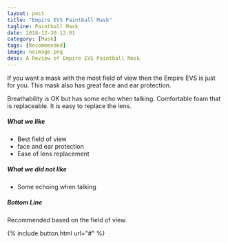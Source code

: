 ```yaml
---
layout: post
title: "Empire EVS Paintball Mask"
tagline: Paintball Mask
date: 2018-12-30 12:01
category: [Mask]
tags: [Recommended]
image: noimage.png
desc: A Review of Empire EVS Paintball Mask
---
```

If you want a mask with the most field of view then the Empire EVS is just for you. This mask also has great face and ear protection. 

Breathability is OK but has some echo when talking. Comfortable foam that is replaceable. It is easy to replace the lens.

##### What we like

* Best field of view
* face and ear protection
* Ease of lens replacement
 
##### What we did not like

* Some echoing when talking

##### Bottom Line

Recommended based on the field of view.


{% include button.html url="#" %}

[aws]: # "Link to product at Amazon"